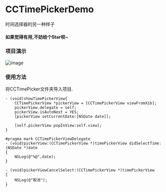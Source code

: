 # CCTimePickerDemo
时间选择器的另一种样子

#### 如果觉得有用,不妨给个Star呗~

### 项目演示
![image](https://github.com/bref-Chan/CCTimePickerDemo/blob/master/gif/CCTimePickerGIF.gif)   

### 使用方法

将CCTimePicker文件夹导入项目.

```
- (void)showTimePickerView{
    CCTimePickerView *pickerView = [CCTimePickerView viewFromXib];
    pickerView.delegate = self;
    pickerView.isAutoNext = YES;
    [pickerView setCurrentDate:[NSDate date]];
    
    [self.pickerView popInView:self.view];
}

#pragma mark CCTimePickerViewDelegate
- (void)pickerView:(CCTimePickerView *)timePickerView didSelectTime:(NSDate *)date
{
    NSLog(@"%@",date);
}

- (void)pickerViewCancelSelect:(CCTimePickerView *)timePickerView
{
    NSLog(@"取消");
}   
```


